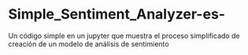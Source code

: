 # Simple_Sentiment_Analyzer-es-
Un código simple en un jupyter que muestra el proceso simplificado de creación de un modelo de análisis de sentimiento
